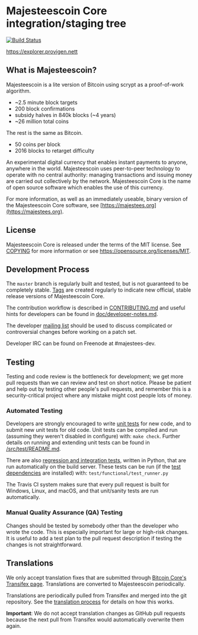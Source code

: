 Majesteescoin Core integration/staging tree
=====================================

[![Build Status](https://travis-ci.org/minblock/majestees.svg?branch=master)](https://travis-ci.org/minblock/majestees)

https://explorer.provigen.nett

What is Majesteescoin?
----------------

Majesteescoin is a lite version of Bitcoin using scrypt as a proof-of-work algorithm.
 - ~2.5 minute block targets
 - 200 block confirmations
 - subsidy halves in 840k blocks (~4 years)
 - ~26 million total coins

The rest is the same as Bitcoin.
 - 50 coins per block
 - 2016 blocks to retarget difficulty
 
An experimental digital currency that enables instant payments to
anyone, anywhere in the world. Majesteescoin uses peer-to-peer technology to operate
with no central authority: managing transactions and issuing money are carried
out collectively by the network. Majesteescoin Core is the name of open source
software which enables the use of this currency.

For more information, as well as an immediately useable, binary version of
the Majesteescoin Core software, see [https://majestees.org](https://majestees.org).

License
-------

Majesteescoin Core is released under the terms of the MIT license. See [COPYING](COPYING) for more
information or see https://opensource.org/licenses/MIT.

Development Process
-------------------

The `master` branch is regularly built and tested, but is not guaranteed to be
completely stable. [Tags](https://github.com/minblock/majestees/tags) are created
regularly to indicate new official, stable release versions of Majesteescoin Core.

The contribution workflow is described in [CONTRIBUTING.md](CONTRIBUTING.md)
and useful hints for developers can be found in [doc/developer-notes.md](doc/developer-notes.md).

The developer [mailing list](https://groups.google.com/forum/#!forum/majestees-dev)
should be used to discuss complicated or controversial changes before working
on a patch set.

Developer IRC can be found on Freenode at #majestees-dev.

Testing
-------

Testing and code review is the bottleneck for development; we get more pull
requests than we can review and test on short notice. Please be patient and help out by testing
other people's pull requests, and remember this is a security-critical project where any mistake might cost people
lots of money.

### Automated Testing

Developers are strongly encouraged to write [unit tests](src/test/README.md) for new code, and to
submit new unit tests for old code. Unit tests can be compiled and run
(assuming they weren't disabled in configure) with: `make check`. Further details on running
and extending unit tests can be found in [/src/test/README.md](/src/test/README.md).

There are also [regression and integration tests](/test), written
in Python, that are run automatically on the build server.
These tests can be run (if the [test dependencies](/test) are installed) with: `test/functional/test_runner.py`

The Travis CI system makes sure that every pull request is built for Windows, Linux, and macOS, and that unit/sanity tests are run automatically.

### Manual Quality Assurance (QA) Testing

Changes should be tested by somebody other than the developer who wrote the
code. This is especially important for large or high-risk changes. It is useful
to add a test plan to the pull request description if testing the changes is
not straightforward.

Translations
------------

We only accept translation fixes that are submitted through [Bitcoin Core's Transifex page](https://www.transifex.com/projects/p/bitcoin/).
Translations are converted to Majesteescoin periodically.

Translations are periodically pulled from Transifex and merged into the git repository. See the
[translation process](doc/translation_process.md) for details on how this works.

**Important**: We do not accept translation changes as GitHub pull requests because the next
pull from Transifex would automatically overwrite them again.
